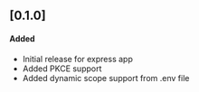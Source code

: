 ## [0.1.0]

#### Added
- Initial release for express app
- Added PKCE support
- Added dynamic scope support from .env file